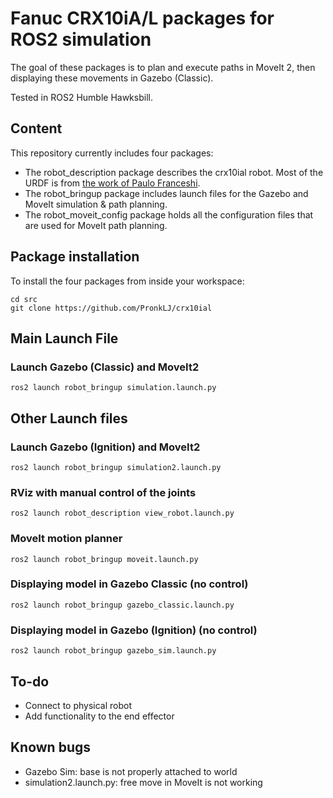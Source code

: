 # Fanuc CRX10iA/L packages for ROS2 simulation
The goal of these packages is to plan and execute paths in MoveIt 2, then displaying these movements in Gazebo (Classic).

Tested in ROS2 Humble Hawksbill.

## Content
This repository currently includes four packages:
* The robot_description package describes the crx10ial robot. Most of the URDF is from [the work of Paulo Franceshi](https://github.com/paolofrance/crx_description).
* The robot_bringup package includes launch files for the Gazebo and MoveIt simulation & path planning.
* The robot_moveit_config package holds all the configuration files that are used for MoveIt path planning.

## Package installation

To install the four packages from inside your workspace:
```console
cd src
git clone https://github.com/PronkLJ/crx10ial
```

## Main Launch File
### Launch Gazebo (Classic) and MoveIt2
```console
ros2 launch robot_bringup simulation.launch.py
```

## Other Launch files

### Launch Gazebo (Ignition) and MoveIt2
```console
ros2 launch robot_bringup simulation2.launch.py
```
### RViz with manual control of the joints
```console
ros2 launch robot_description view_robot.launch.py
```
### MoveIt motion planner
```console
ros2 launch robot_bringup moveit.launch.py
```
### Displaying model in Gazebo Classic (no control)
```console
ros2 launch robot_bringup gazebo_classic.launch.py
```

### Displaying model in Gazebo (Ignition) (no control)
```console
ros2 launch robot_bringup gazebo_sim.launch.py
```

## To-do
* Connect to physical robot
* Add functionality to the end effector

## Known bugs
* Gazebo Sim: base is not properly attached to world
* simulation2.launch.py: free move in MoveIt is not working